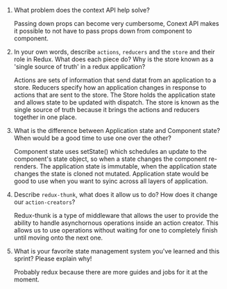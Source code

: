 1. What problem does the context API help solve?

    Passing down props can become very cumbersome, Conext API makes it possible to not have to pass props down from component to component.

1. In your own words, describe `actions`, `reducers` and the `store` and their role in Redux. What does each piece do? Why is the store known as a 'single source of truth' in a redux application?

    Actions are sets of information that send datat from an application to a store. Reducers specify how an application changes in response to actions that are sent to the store. The Store holds the application state and allows state to be updated with dispatch. The store is known as the single source of truth because it brings the actions and reducers together in one place.

1. What is the difference between Application state and Component state? When would be a good time to use one over the other?

    <!-- Application State is global -->

    Component state uses setState() which schedules an update to the component's state object, so when a state changes the component re-renders. The application state is immutable, when the application state changes the state is cloned not mutated. Application state would be good to use when you want to syinc across all layers of application.

1. Describe `redux-thunk`, what does it allow us to do? How does it change our `action-creators`?

    Redux-thunk is a type of middleware that allows the user to provide the ability to handle asynchornous operations inside an action creator. This allows us to use operations without waiting for one to completely finish until moving onto the next one.

1. What is your favorite state management system you've learned and this sprint? Please explain why!

    Probably redux because there are more guides and jobs for it at the moment.
